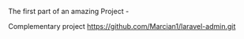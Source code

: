 The first part of an amazing Project -

Complementary project https://github.com/Marcian1/laravel-admin.git


